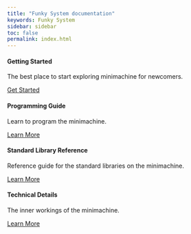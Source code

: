 ```yaml
---
title: "Funky System documentation"
keywords: Funky System
sidebar: sidebar
toc: false
permalink: index.html
---
```


<div class="row">
        <div class="col-md-3 col-sm-6">
            <div class="panel panel-default text-center">
                <div class="panel-heading">
                    <span class="fa-stack fa-5x">
                          <i class="fa fa-circle fa-stack-2x text-primary"></i>
                          <i class="fa fa-play fa-stack-1x fa-inverse"></i>
                    </span>
                </div>
                <div class="panel-body">
                    <h4>Getting Started</h4>
                    <p>The best place to start exploring minimachine for newcomers.</p>
                    <a href="#" class="btn btn-primary">Get Started</a>
                </div>
            </div>
        </div>
        <div class="col-md-3 col-sm-6">
            <div class="panel panel-default text-center">
                <div class="panel-heading">
                    <span class="fa-stack fa-5x">
                          <i class="fa fa-circle fa-stack-2x text-primary"></i>
                          <i class="fa fa-book fa-stack-1x fa-inverse"></i>
                    </span>
                </div>
                <div class="panel-body">
                    <h4>Programming Guide</h4>
                    <p>Learn to program the minimachine.</p>
                    <a href="#" class="btn btn-primary">Learn More</a>
                </div>
            </div>
        </div>
        <div class="col-md-3 col-sm-6">
            <div class="panel panel-default text-center">
                <div class="panel-heading">
                    <span class="fa-stack fa-5x">
                          <i class="fa fa-circle fa-stack-2x text-primary"></i>
                          <i class="fa fa-th-list fa-stack-1x fa-inverse"></i>
                    </span>
                </div>
                <div class="panel-body">
                    <h4>Standard Library Reference</h4>
                    <p>Reference guide for the standard libraries on the minimachine.</p>
                    <a href="#" class="btn btn-primary">Learn More</a>
                </div>
            </div>
        </div>
        <div class="col-md-3 col-sm-6">
            <div class="panel panel-default text-center">
                <div class="panel-heading">
                    <span class="fa-stack fa-5x">
                          <i class="fa fa-circle fa-stack-2x text-primary"></i>
                          <i class="fa fa-microchip fa-stack-1x fa-inverse"></i>
                    </span>
                </div>
                <div class="panel-body">
                    <h4>Technical Details</h4>
                    <p>The inner workings of the minimachine.</p>
                    <a href="#" class="btn btn-primary">Learn More</a>
                </div>
            </div>
        </div>
    </div>

